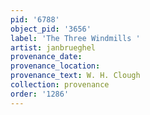 ```yaml
---
pid: '6788'
object_pid: '3656'
label: 'The Three Windmills '
artist: janbrueghel
provenance_date:
provenance_location:
provenance_text: W. H. Clough
collection: provenance
order: '1286'
---
```

